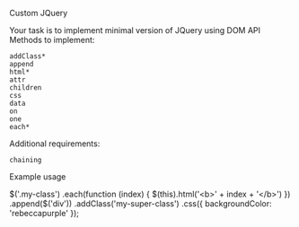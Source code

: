 Custom JQuery

Your task is to implement minimal version of JQuery using DOM API Methods to implement:

    addClass*
    append
    html*
    attr
    children
    css
    data
    on
    one
    each*

Additional requirements:

    chaining

Example usage

$('.my-class')
    .each(function (index) {
        $(this).html('<b>' + index + '</b>')
    })
    .append($('div'))
    .addClass('my-super-class')
    .css({
        backgroundColor: 'rebeccapurple'
    });
